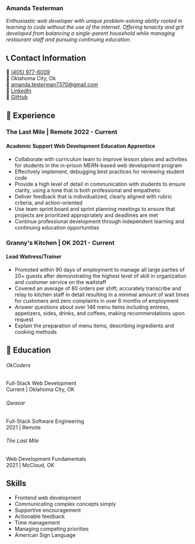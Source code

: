 ### Amanda Testerman
_Enthusiastic web developer with unique problem-solving ability rooted in learning to code without the use of the internet. Offering tenacity and grit developed from balancing a single-parent household while managing restaurant staff and pursuing continuing education._  

## 📞 Contact Information   
🔹 [(405) 977-6009](4059776009)   
🔹 Oklahoma City, Ok  
🔹 [amanda.testerman7370@gmail.com](mailto:amanda.testerman7370@gmail.com)  
🔹 [LinkedIn](https://www.linkedin.com/in/amanda-testerman-742a0423a/)  
🔹 [GitHub](https://github.com/amandaTesterman)

## 💼 Experience    

### The Last Mile | Remote  2022 - Current
#### Academic Support Web Development Education Apprentice 
- Collaborate with curriculum team to improve lesson plans and activities for students in the in-prison MERN-based web development program
- Effectively implement, debugging best practices for reviewing student code
- Provide a high level of detail in communication with students to ensure clarity, using a tone that is both professional and empathetic
- Deliver feedback that is individualized, clearly aligned with rubric criteria, and action-oriented
- Use team sprint board and sprint planning meetings to ensure that projects are prioritized appropriately and deadlines are met
- Continue professional development through independent learning and continuing education opportunities

### Granny's Kitchen | OK  2021 - Current
#### Lead Waitress/Trainer
- Promoted within 90 days of employment to manage all large parties of 20+ guests after demonstrating the highest level of skill in organization and customer service on the waitstaff
- Covered an average of 80 orders per shift; accurately transcribe and relay to kitchen staff in detail resulting in a minimal amount of wait times for customers and zero complaints in over 6 months of employment
- Answer questions about over 146 menu items including entrees, appetizers, sides, drinks, and coffees, making recommendations upon request
- Explain the preparation of menu items, describing ingredients and cooking methods




## 📓 Education   

###### OkCoders  
Full-Stack Web Development  
Current | Oklahoma City, OK  

###### Qwasar   
Full-Stack Software Engineering  
2021 | Remote


######   The Last Mile    
Web Development Fundamentals  
2021 | McCloud, OK  

## Skills
- Frontend web development
- Communicating complex concepts simply
- Supportive encouragement
- Actionable feedback
- Time management 
- Managing competing priorities
- American Sign Language
